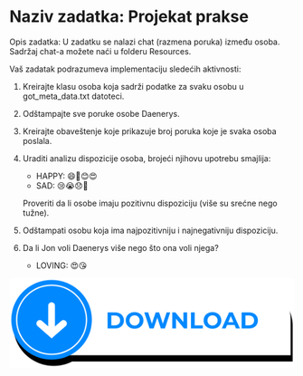 # Naziv zadatka: Projekat prakse

Opis zadatka: U zadatku se nalazi chat (razmena poruka) između osoba. Sadržaj chat-a možete naći u folderu Resources.

Vaš zadatak podrazumeva implementaciju sledećih aktivnosti:

1. Kreirajte klasu osoba koja sadrži podatke za svaku osobu u got_meta_data.txt datoteci.
2. Odštampajte sve poruke osobe Daenerys.
3. Kreirajte obaveštenje koje prikazuje broj poruka koje je svaka osoba poslala.
4. Uraditi analizu dispozicije osoba, brojeći njihovu upotrebu smajlija:

    - HAPPY: 😄🙂😊😍
    - SAD:   😢😭😞👿
    
   Proveriti da li osobe imaju pozitivnu dispoziciju (više su srećne nego tužne).
5. Odštampati osobu koja ima najpozitivniju i najnegativniju dispoziciju.
6. Da li Jon voli Daenerys više nego što ona voli njega?

    - LOVING: 😍😘

<div align = center>

<!-- BEGIN LATEST DOWNLOAD BUTTON -->
[![Download zip](https://github.com/Mirunelo/java-misanu/blob/main/Download.svg "Download Java Project")](https://github.com/Mirunelo/java-misanu/raw/main/projekti/Java_IT_P_Praksa.zip)
<!-- END LATEST DOWNLOAD BUTTON -->

</div>
